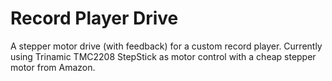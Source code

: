 # Record Player Drive
A stepper motor drive (with feedback) for a custom record player.
Currently using Trinamic TMC2208 StepStick as motor control with a cheap stepper motor from Amazon.
